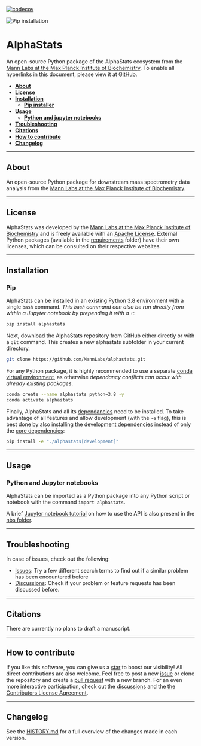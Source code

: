 [![codecov](https://codecov.io/gh/MannLabs/alphastats/branch/main/graph/badge.svg?token=HY4A0KKLRI)](https://codecov.io/gh/MannLabs/alphastats)

![Pip installation](https://github.com/MannLabs/alphastats/workflows/Default%20installation%20and%20tests/badge.svg)

# AlphaStats
An open-source Python package of the AlphaStats ecosystem from the [Mann Labs at the Max Planck Institute of Biochemistry](https://www.biochem.mpg.de/mann). To enable all hyperlinks in this document, please view it at [GitHub](https://github.com/MannLabs/alphastats).

* [**About**](#about)
* [**License**](#license)
* [**Installation**](#installation)
  * [**Pip installer**](#pip)
* [**Usage**](#usage)
  * [**Python and jupyter notebooks**](#python-and-jupyter-notebooks)
* [**Troubleshooting**](#troubleshooting)
* [**Citations**](#citations)
* [**How to contribute**](#how-to-contribute)
* [**Changelog**](#changelog)

---
## About
An open-source Python package for downstream mass spectrometry data analysis from the [Mann Labs at the Max Planck Institute of Biochemistry](https://www.biochem.mpg.de/mann).

---
## License

AlphaStats was developed by the [Mann Labs at the Max Planck Institute of Biochemistry](https://www.biochem.mpg.de/mann) and is freely available with an [Apache License](LICENSE.txt). External Python packages (available in the [requirements](requirements) folder) have their own licenses, which can be consulted on their respective websites.

---
## Installation

### Pip

AlphaStats can be installed in an existing Python 3.8 environment with a single `bash` command. *This `bash` command can also be run directly from within a Jupyter notebook by prepending it with a `!`*:

```bash
pip install alphastats
```
<!--Installing AlphaStats like this avoids conflicts when integrating it in other tools, as this does not enforce strict versioning of dependancies. However, if new versions of dependancies are released, they are not guaranteed to be fully compatible with AlphaStats. While this should only occur in rare cases where dependencies are not backwards compatible, you can always force AlphaStats to use dependancy versions which are known to be compatible with:

```bash
pip install "alphastats[stable]"
```

NOTE: You might need to run `pip install pip==21.0` before installing AlphaStats like this. Also note the double quotes `"`.

For those who are really adventurous, it is also possible to directly install any branch (e.g. `@development`) with any extras (e.g. `#egg=alphastats[stable,development-stable]`) from GitHub with e.g.

```bash
pip install "git+https://github.com/MannLabs/alphastats.git@development#egg=alphastats[stable,development-stable]"
```

### Developer

AlphaStats can also be installed in editable (i.e. developer) mode with a few `bash` commands. This allows to fully customize the software and even modify the source code to your specific needs. When an editable Python package is installed, its source code is stored in a transparent location of your choice. While optional, it is advised to first (create and) navigate to e.g. a general software folder:

```bash
mkdir ~/folder/where/to/install/software
cd ~/folder/where/to/install/software
```

***The following commands assume you do not perform any additional `cd` commands anymore***.-->

Next, download the AlphaStats repository from GitHub either directly or with a `git` command. This creates a new alphastats subfolder in your current directory.

```bash
git clone https://github.com/MannLabs/alphastats.git
```

For any Python package, it is highly recommended to use a separate [conda virtual environment](https://docs.conda.io/en/latest/), as otherwise *dependancy conflicts can occur with already existing packages*.

```bash
conda create --name alphastats python=3.8 -y
conda activate alphastats
```

Finally, AlphaStats and all its [dependancies](requirements) need to be installed. To take advantage of all features and allow development (with the `-e` flag), this is best done by also installing the [development dependencies](requirements/requirements_development.txt) instead of only the [core dependencies](requirements/requirements.txt):

```bash
pip install -e "./alphastats[development]"
```

<!--By default this installs loose dependancies (no explicit versioining), although it is also possible to use stable dependencies (e.g. `pip install -e "./alphastats[stable,development-stable]"`).

***By using the editable flag `-e`, all modifications to the [AlphaStats source code folder](alphastats) are directly reflected when running AlphaStats. Note that the AlphaStats folder cannot be moved and/or renamed if an editable version is installed.***-->

---
## Usage


### Python and Jupyter notebooks

AlphaStats can be imported as a Python package into any Python script or notebook with the command `import alphastats`.

A brief [Jupyter notebook tutorial](nbs/tutorial.ipynb) on how to use the API is also present in the [nbs folder](nbs).

---
## Troubleshooting

In case of issues, check out the following:

* [Issues](https://github.com/MannLabs/alphastats/issues): Try a few different search terms to find out if a similar problem has been encountered before
* [Discussions](https://github.com/MannLabs/alphastats/discussions): Check if your problem or feature requests has been discussed before.

---
## Citations

There are currently no plans to draft a manuscript.

---
## How to contribute

If you like this software, you can give us a [star](https://github.com/MannLabs/alphastats/stargazers) to boost our visibility! All direct contributions are also welcome. Feel free to post a new [issue](https://github.com/MannLabs/alphastats/issues) or clone the repository and create a [pull request](https://github.com/MannLabs/alphastats/pulls) with a new branch. For an even more interactive participation, check out the [discussions](https://github.com/MannLabs/alphastats/discussions) and the [the Contributors License Agreement](misc/CLA.md).

---
## Changelog

See the [HISTORY.md](HISTORY.md) for a full overview of the changes made in each version.
